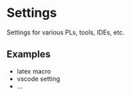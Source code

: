 # Settings
Settings for various PLs, tools, IDEs, etc.

## Examples
- latex macro
- vscode setting
- ...
